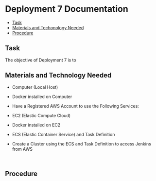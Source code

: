# Deployment 7 Documentation

* [Task](#Task)
* [Materials and Techonology Needed](#MaterialsandTechnologyNeeded)
* [Procedure](#Procedure)

## Task
The objective of Deployment 7 is to
<br>

## Materials and Technology Needed
* Computer (Local Host)
 * Docker installed on Computer

* Have a Registered AWS Account to use the Following Services: 
 * EC2 (Elastic Compute Cloud)
  * Docker installed on EC2
 
 * ECS (Elastic Container Service) and Task Definition
  * Create a Cluster using the ECS and Task Definition to access Jenkins from AWS


<br>

## Procedure

<br>
